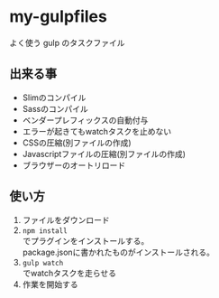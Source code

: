 # my-gulpfiles

よく使う gulp のタスクファイル

## 出来る事
* Slimのコンパイル
* Sassのコンパイル
* ベンダープレフィックスの自動付与
* エラーが起きてもwatchタスクを止めない
* CSSの圧縮(別ファイルの作成)
* Javascriptファイルの圧縮(別ファイルの作成)
* ブラウザーのオートリロード

## 使い方
1. ファイルをダウンロード
2. `npm install`  
  でプラグインをインストールする。  
  package.jsonに書かれたものがインストールされる。
3. `gulp watch`  
  でwatchタスクを走らせる
4. 作業を開始する